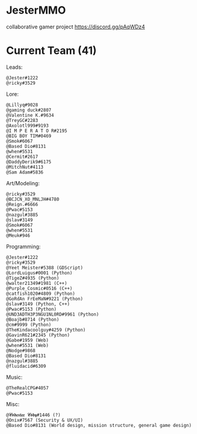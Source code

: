 # JesterMMO
collaborative gamer project https://discord.gg/pAqWDz4

# Current Team (41)
Leads: 

```
@Jester#1222
@ricky#3529
```

Lore:
```
@Lillyq#9028
@gaming duck#2807
@Valentine K.#9634
@TreyGC#2283
@Axolotl999#9193 
@I M P E R A T O R#2195
@BIG BOY TIM#0469
@Smok#6067
@Based Dio#8131
@when#5531
@Cermit#2617
@DaddyDerik9#6175
@MitchNut#4113
@Sam Adam#5836
```

Art/Modeling:
```
@ricky#3529
@BCJCN_XO_MNLJH#4780 
@Reign.#6666
@Pwac#5153
@nazgul#3885
@slav#3149
@Smok#6067
@when#5531
@Meuk#946
```

Programming:
```
@Jester#1222
@ricky#3529
@Yeet Meister#5388 (GDScript)
@LordLuigus#0001 (Python)
@TigeZ#4935 (Python)
@walter21349#1981 (C++)
@Purple_Cosmic#0516 (C++)
@catfish1020#4809 (Python)
@GoRdAn FrEeMaN#9221 (Python)
@slav#3149 (Python, C++)
@Pwac#5153 (Python)
@UND3ADTH3P3NGU1NL0RD#9961 (Python)
@Boajb#8714 (Python)
@cm#9999 (Python)
@TheKindacoolguy#4259 (Python)
@GavinR621#2345 (Python)
@Gabe#1959 (Web)
@when#5531 (Web)
@Nodge#9868
@Based Dio#8131
@nazgul#3885
@fluidacid#6309
```

Music:
```
@TheRealCPG#4057
@Pwac#5153
```

Misc:
```
@𝓒𝖔𝖉𝖊𝖘𝖙𝖊𝖗 𝓒𝖔𝖉𝖞#1446 (?)
@Onix#7567 (Security & UX/UI)
@Based Dio#8131 (World design, mission structure, general game design)
```
